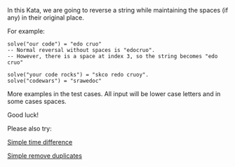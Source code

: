 In this Kata, we are going to reverse a string while maintaining the spaces (if any) in their original place.

For example:
```
solve("our code") = "edo cruo"
-- Normal reversal without spaces is "edocruo". 
-- However, there is a space at index 3, so the string becomes "edo cruo"

solve("your code rocks") = "skco redo cruoy". 
solve("codewars") = "srawedoc"
```
More examples in the test cases. All input will be lower case letters and in some cases spaces.

Good luck!

Please also try:

[Simple time difference](https://www.codewars.com/kata/5b76a34ff71e5de9db0000f2)

[Simple remove duplicates](https://www.codewars.com/kata/5ba38ba180824a86850000f7)
